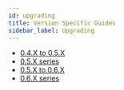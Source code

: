 ```yaml
---
id: upgrading
title: Version Specific Guides
sidebar_label: Upgrading
---
```

* [0.4.X to 0.5.X](upgrade/0.4_to_0.5.md)
* [0.5.X series](upgrade/0.5.md)
* [0.5.X to 0.6.X](upgrade/0.5_to_0.6.md) <Badge text="current" vertical="middle"/>
* [0.6.X series](upgrade/0.6.md) <Badge text="current" vertical="middle"/>
